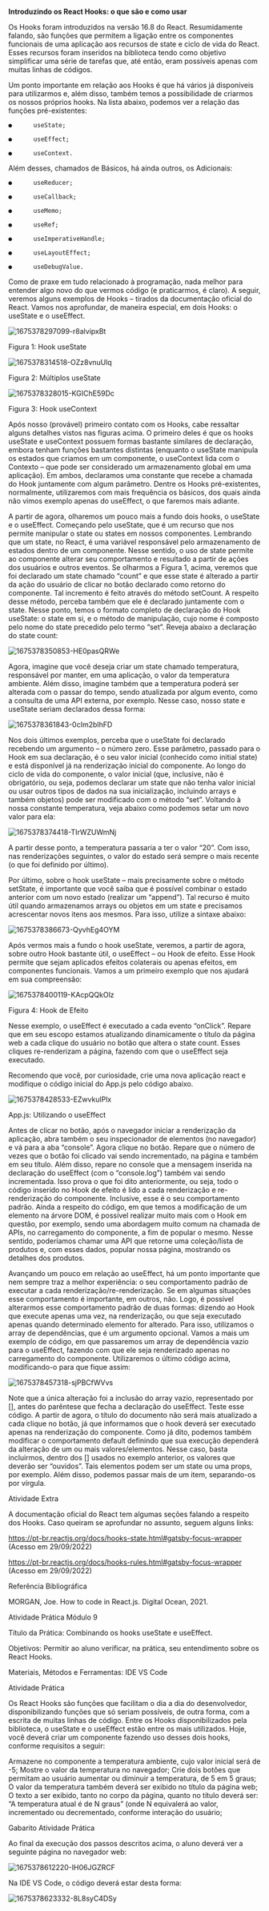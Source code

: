 **Introduzindo os React Hooks: o que são e como usar**

Os Hooks foram introduzidos na versão 16.8 do React. Resumidamente falando, são funções que permitem a ligação entre os componentes funcionais de uma aplicação aos recursos de state e ciclo de vida do React. Esses recursos foram inseridos na biblioteca tendo como objetivo simplificar uma série de tarefas que, até então, eram possíveis apenas com muitas linhas de códigos.

Um ponto importante em relação aos Hooks é que há vários já disponíveis para utilizarmos e, além disso, também temos a possibilidade de criarmos os nossos próprios hooks. Na lista abaixo, podemos ver a relação das funções pré-existentes:

    ●      useState;

    ●      useEffect;

    ●      useContext.

Além desses, chamados de Básicos, há ainda outros, os Adicionais:

    ●      useReducer;

    ●      useCallback;

    ●      useMemo;

    ●      useRef;

    ●      useImperativeHandle;

    ●      useLayoutEffect;

    ●      useDebugValue.

Como de praxe em tudo relacionado à programação, nada melhor para entender algo novo do que vermos código (e praticarmos, é claro). A seguir, veremos alguns exemplos de Hooks – tirados da documentação oficial do React. Vamos nos aprofundar, de maneira especial, em dois Hooks: o useState e o useEffect.

![1675378297099-r8alvipxBt](https://github.com/PhelipeSilvestre/Workspace---Faculdade/assets/99892687/4e81e465-0406-4af1-a156-dae9d631e0dd)

Figura 1: Hook useState


![1675378314518-OZz8vnuUlq](https://github.com/PhelipeSilvestre/Workspace---Faculdade/assets/99892687/25ce1c7f-b7a1-481b-8552-b60888f40efc)

Figura 2: Múltiplos useState


![1675378328015-KGIChE59Dc](https://github.com/PhelipeSilvestre/Workspace---Faculdade/assets/99892687/440e179c-d45c-41bc-8ed2-5e6a6bde304b)

Figura 3: Hook useContext


Após nosso (provável) primeiro contato com os Hooks, cabe ressaltar alguns detalhes vistos nas figuras acima. O primeiro deles é que os hooks useState e useContext possuem formas bastante similares de declaração, embora tenham funções bastantes distintas (enquanto o useState manipula os estados que criamos em um componente, o useContext lida com o Contexto – que pode ser considerado um armazenamento global em uma aplicação). Em ambos, declaramos uma constante que recebe a chamada do Hook juntamente com algum parâmetro. Dentre os Hooks pré-existentes, normalmente, utilizaremos com mais frequência os básicos, dos quais ainda não vimos exemplo apenas do useEffect, o que faremos mais adiante.

A partir de agora, olharemos um pouco mais a fundo dois hooks, o useState e o useEffect. Começando pelo useState, que é um recurso que nos permite manipular o state ou states em nossos componentes. Lembrando que um state, no React, é uma variável responsável pelo armazenamento de estados dentro de um componente. Nesse sentido, o uso de state permite ao componente alterar seu comportamento e resultado a partir de ações dos usuários e outros eventos. Se olharmos a Figura 1, acima, veremos que foi declarado um state chamado “count” e que esse state é alterado a partir da ação do usuário de clicar no botão declarado como retorno do componente. Tal incremento é feito através do método setCount. A respeito desse método, perceba também que ele é declarado juntamente com o state. Nesse ponto, temos o formato completo de declaração do Hook useState: o state em si, e o método de manipulação, cujo nome é composto pelo nome do state precedido pelo termo “set”. Reveja abaixo a declaração do state count:

![1675378350853-HE0pasQRWe](https://github.com/PhelipeSilvestre/Workspace---Faculdade/assets/99892687/0d22305a-6785-4b18-98d2-2d06e67c93c3)


​Agora, imagine que você deseja criar um state chamado temperatura, responsável por manter, em uma aplicação, o valor da temperatura ambiente. Além disso, imagine também que a temperatura poderá ser alterada com o passar do tempo, sendo atualizada por algum evento, como a consulta de uma API externa, por exemplo. Nesse caso, nosso state e useState seriam declarados dessa forma:

![1675378361843-0cIm2bIhFD](https://github.com/PhelipeSilvestre/Workspace---Faculdade/assets/99892687/1cb472ed-a948-4036-9dbf-9dbe5c3e860c)

​Nos dois últimos exemplos, perceba que o useState foi declarado recebendo um argumento – o número zero. Esse parâmetro, passado para o Hook em sua declaração, é o seu valor inicial (conhecido como initial state) e está disponível já na renderização inicial do componente. Ao longo do ciclo de vida do componente, o valor inicial (que, inclusive, não é obrigatório, ou seja, podemos declarar um state que não tenha valor inicial ou usar outros tipos de dados na sua inicialização, incluindo arrays e também objetos) pode ser modificado com o método “set”. Voltando à nossa constante temperatura, veja abaixo como podemos setar um novo valor para ela:

![1675378374418-TIrWZUWmNj](https://github.com/PhelipeSilvestre/Workspace---Faculdade/assets/99892687/0a9ab94f-37bd-47ef-a8bc-865f15fbe4ed)


A partir desse ponto, a temperatura passaria a ter o valor “20”. Com isso, nas renderizações seguintes, o valor do estado será sempre o mais recente (o que foi definido por último).

Por último, sobre o hook useState – mais precisamente sobre o método setState, é importante que você saiba que é possível combinar o estado anterior com um novo estado (realizar um “append”). Tal recurso é muito útil quando armazenamos arrays ou objetos em um state e precisamos acrescentar novos itens aos mesmos. Para isso, utilize a sintaxe abaixo:

![1675378386673-QyvhEg4OYM](https://github.com/PhelipeSilvestre/Workspace---Faculdade/assets/99892687/2706acb9-7e1d-4ea5-b113-86c87ec4be95)

​Após vermos mais a fundo o hook useState, veremos, a partir de agora, sobre outro Hook bastante útil, o useEffect – ou Hook de efeito. Esse Hook permite que sejam aplicados efeitos colaterais ou apenas efeitos, em componentes funcionais. Vamos a um primeiro exemplo que nos ajudará em sua compreensão:

![1675378400119-KAcpQQkOlz](https://github.com/PhelipeSilvestre/Workspace---Faculdade/assets/99892687/b3aee24b-7f23-45b0-b543-bfd4a1d46dce)

Figura 4: Hook de Efeito

Nesse exemplo, o useEffect é executado a cada evento “onClick”. Repare que em seu escopo estamos atualizando dinamicamente o título da página web a cada clique do usuário no botão que altera o state count. Esses cliques re-renderizam a página, fazendo com que o useEffect seja executado.

Recomendo que você, por curiosidade, crie uma nova aplicação react e modifique o código inicial do App.js pelo código abaixo.

![1675378428533-EZwvkulPlx](https://github.com/PhelipeSilvestre/Workspace---Faculdade/assets/99892687/3bd6a37f-23d2-4f38-a415-6c023fd6b50a)

App.js: Utilizando o useEffect



Antes de clicar no botão, após o navegador iniciar a renderização da aplicação, abra também o seu inspecionador de elementos (no navegador) e vá para a aba “console”. Agora clique no botão. Repare que o número de vezes que o botão foi clicado vai sendo incrementado, na página e também em seu título. Além disso, repare no console que a mensagem inserida na declaração do useEffect (com o “console.log”) também vai sendo incrementada. Isso prova o que foi dito anteriormente, ou seja, todo o código inserido no Hook de efeito é lido a cada renderização e re-renderização do componente. Inclusive, esse é o seu comportamento padrão. Ainda a respeito do código, em que temos a modificação de um elemento na árvore DOM, é possível realizar muito mais com o Hook em questão, por exemplo, sendo uma abordagem muito comum na chamada de APIs, no carregamento do componente, a fim de popular o mesmo. Nesse sentido, poderíamos chamar uma API que retorne uma coleção/lista de produtos e, com esses dados, popular nossa página, mostrando os detalhes dos produtos.

Avançando um pouco em relação ao useEffect, há um ponto importante que nem sempre traz a melhor experiência: o seu comportamento padrão de executar a cada renderização/re-renderização. Se em algumas situações esse comportamento é importante, em outros, não. Logo, é possível alterarmos esse comportamento padrão de duas formas: dizendo ao Hook que execute apenas uma vez, na renderização, ou que seja executado apenas quando determinado elemento for alterado. Para isso, utilizamos o array de dependências, que é um argumento opcional. Vamos a mais um exemplo de código, em que passaremos um array de dependência vazio para o useEffect, fazendo com que ele seja renderizado apenas no carregamento do componente. Utilizaremos o último código acima, modificando-o para que fique assim:

![1675378457318-sjPBCfWVvs](https://github.com/PhelipeSilvestre/Workspace---Faculdade/assets/99892687/8d77aa44-3f39-4af8-938f-5ca147c1f327)


Note que a única alteração foi a inclusão do array vazio, representado por [], antes do parêntese que fecha a declaração do useEffect. Teste esse código. A partir de agora, o título do documento não será mais atualizado a cada clique no botão, já que informamos que o hook deverá ser executado apenas na renderização do componente. Como já dito, podemos também modificar o comportamento default definindo que sua execução dependerá da alteração de um ou mais valores/elementos. Nesse caso, basta incluirmos, dentro dos [] usados no exemplo anterior, os valores que deverão ser “ouvidos”. Tais elementos podem ser um state ou uma props, por exemplo. Além disso, podemos passar mais de um item, separando-os por vírgula.


Atividade Extra

A documentação oficial do React tem algumas seções falando a respeito dos Hooks. Caso queiram se aprofundar no assunto, seguem alguns links:

https://pt-br.reactjs.org/docs/hooks-state.html#gatsby-focus-wrapper (Acesso em 29/09/2022)

https://pt-br.reactjs.org/docs/hooks-rules.html#gatsby-focus-wrapper (Acesso em 29/09/2022)





Referência Bibliográfica

MORGAN, Joe. How to code in React.js. Digital Ocean, 2021.






Atividade Prática Módulo 9

Título da Prática: Combinando os hooks useState e useEffect.

Objetivos: Permitir ao aluno verificar, na prática, seu entendimento sobre os React Hooks.

Materiais, Métodos e Ferramentas: IDE VS Code

Atividade Prática

Os React Hooks são funções que facilitam o dia a dia do desenvolvedor, disponibilizando funções que só seriam possíveis, de outra forma, com a escrita de muitas linhas de código. Entre os Hooks disponibilizados pela biblioteca, o useState e o useEffect estão entre os mais utilizados. Hoje, você deverá criar um componente fazendo uso desses dois hooks, conforme requisitos a seguir:

Armazene no componente a temperatura ambiente, cujo valor inicial será de -5;
Mostre o valor da temperatura no navegador;
Crie dois botões que permitam ao usuário aumentar ou diminuir a temperatura, de 5 em 5 graus;
 O valor da temperatura também deverá ser exibido no título da página web;
O texto a ser exibido, tanto no corpo da página, quanto no título deverá ser: “A temperatura atual é de N graus” (onde N equivalerá ao valor, incrementado ou decrementado, conforme interação do usuário;






Gabarito Atividade Prática

Ao final da execução dos passos descritos acima, o aluno deverá ver a seguinte página no navegador web:

![1675378612220-IH06JGZRCF](https://github.com/PhelipeSilvestre/Workspace---Faculdade/assets/99892687/6ee330ff-9019-4a28-8218-ec0e9e323537)

Na IDE VS Code, o código deverá estar desta forma:

![1675378623332-8L8syC4DSy](https://github.com/PhelipeSilvestre/Workspace---Faculdade/assets/99892687/87cb853c-18aa-424a-b441-42cccd33303d)









